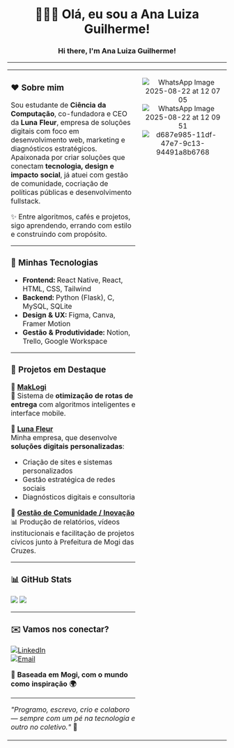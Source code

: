 <!-- Cabeçalho -->
<h1 align="center">👩🏽‍💻 Olá, eu sou a Ana Luiza Guilherme!</h1>
<h3 align="center">Hi there, I'm Ana Luiza Guilherme!</h3>

---

<table>
  <tr>
    <td width="60%" valign="top">

### ❤ Sobre mim

Sou estudante de **Ciência da Computação**, co-fundadora e CEO da **Luna Fleur**, empresa de soluções digitais com foco em desenvolvimento web, marketing e diagnósticos estratégicos.  
Apaixonada por criar soluções que conectam **tecnologia, design e impacto social**, já atuei com gestão de comunidade, cocriação de políticas públicas e desenvolvimento fullstack.

✨ Entre algoritmos, cafés e projetos, sigo aprendendo, errando com estilo e construindo com propósito.  

---

### 🚀 Minhas Tecnologias

- **Frontend:** React Native, React, HTML, CSS, Tailwind  
- **Backend:** Python (Flask), C, MySQL, SQLite  
- **Design & UX:** Figma, Canva, Framer Motion  
- **Gestão & Produtividade:** Notion, Trello, Google Workspace  

---

### 💼 Projetos em Destaque

🔹 [**MakLogi**](https://github.com/AnaLuizaGuilherme/MAK-Logi)  
🚚 Sistema de **otimização de rotas de entrega** com algoritmos inteligentes e interface mobile.  

🔹 [**Luna Fleur**](https://lunafleur.com.br/)  
Minha empresa, que desenvolve **soluções digitais personalizadas**:  
- Criação de sites e sistemas personalizados  
- Gestão estratégica de redes sociais  
- Diagnósticos digitais e consultoria  

🔹 [**Gestão de Comunidade / Inovação**](https://www.linkedin.com/posts/ana-luiza-guilherme_inovaaexaetocaedvica-governoaberto-dadosabertos-activity-7337267440743018496-UTA3)  
📊 Produção de relatórios, vídeos institucionais e facilitação de projetos cívicos junto à Prefeitura de Mogi das Cruzes.  

---

### 📊 GitHub Stats

<p align="left">
  <img src="https://github-readme-stats.vercel.app/api/top-langs/?username=analuizaguilherme&layout=compact&theme=dark&title_color=800000&text_color=ffffff&bg_color=0d1117"/>
  <img src="https://github-readme-stats.vercel.app/api?username=analuizaguilherme&show_icons=true&theme=dark&title_color=800000&icon_color=800000&text_color=ffffff&bg_color=0d1117" />
</p>

---

### ✉️ Vamos nos conectar?

[![LinkedIn](https://img.shields.io/badge/LinkedIn-800000?style=for-the-badge&logo=linkedin&logoColor=white)](https://www.linkedin.com/in/ana-luiza-guilherme/)  
[![Email](https://img.shields.io/badge/Email-800000?style=for-the-badge&logo=gmail&logoColor=white)](mailto:analuizaguilher0@gmail.com)

📍 **Baseada em Mogi, com o mundo como inspiração 🌍**

---

<i>"Programo, escrevo, crio e colaboro — sempre com um pé na tecnologia e outro no coletivo."</i> 🌱  

</td>
    <td width="40%" valign="top" align="center">

![WhatsApp Image 2025-08-22 at 12 07 05](https://github.com/user-attachments/assets/e67ff4b2-0cd8-4bdd-b0ff-5ccd93bc8b6f)
![WhatsApp Image 2025-08-22 at 12 09 51](https://github.com/user-attachments/assets/63807dcf-5499-4766-9787-31a47a862258)
![d687e985-11df-47e7-9c13-94491a8b6768](https://github.com/user-attachments/assets/b3f8632e-4492-4627-8609-3a3a634120ca)



</td>
  </tr>
</table>
